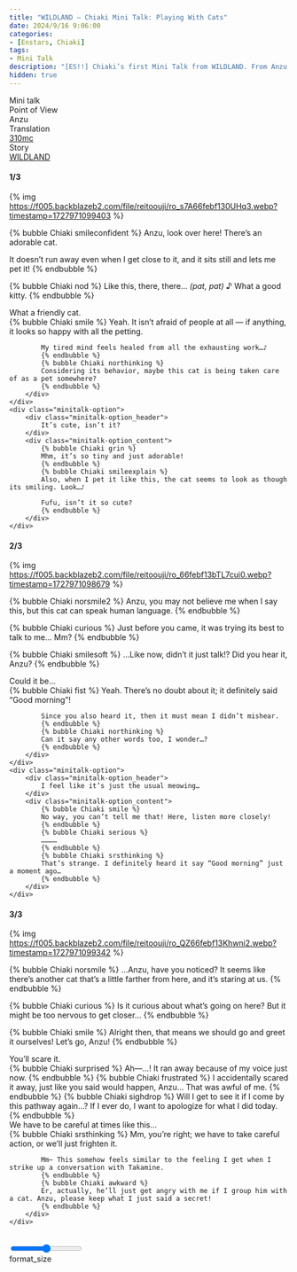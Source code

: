 ```yaml
---
title: "WILDLAND – Chiaki Mini Talk: Playing With Cats"
date: 2024/9/16 9:06:00
categories:
- [Enstars, Chiaki]
tags:
- Mini Talk
description: "[ES!!] Chiaki’s first Mini Talk from WILDLAND. From Anzu’s POV."
hidden: true
---
```

<div class="three-wrapper" style="--storyColor:#5ac189;--storyColor-rgb:90,193,137;--storyColor-h:147.4;--storyColor-s:45.4%;--storyColor-l:55.5%;">
    <div class="info-area">
        <div class="info">
            <div class="info-item characters">
                <div class="label">
                    Mini talk
                </div>
                <div class="value">
					<a href="/categories/Enstars/Chiaki" character="Chiaki"></a>
                </div>
            </div>
            <div class="info-item one">
                <div class="label">
                    Point of View
                </div>
                <div class="value">
                    Anzu
                </div>
            </div>
            <div class="info-item two">
                <div class="label">
                    Translation
                </div>
                <div class="value">
                    <a href="/about">310mc</a>
                </div>
            </div>
            <div class="info-item three">
                <div class="label">
                   Story
                </div>
                <div class="value">
                    <a href="/wildland">WILDLAND</a>
                </div>
            </div>
        </div>
    </div>
</div>

<!-- more -->

#### <div mt="rare"></div> 1/3

{% img https://f005.backblazeb2.com/file/reitoouji/ro_s7A66febf130UHq3.webp?timestamp=1727971099403 %}

{% bubble Chiaki smileconfident %}
Anzu, look over here! There’s an adorable cat.

It doesn’t run away even when I get close to it, and it sits still and lets me pet it!
{% endbubble %}

{% bubble Chiaki nod %}
Like this, there, there… <th><em>(pat, pat)</em></th> ♪ What a good kitty.
{% endbubble %}

<div class="minitalk" character="Anzu">
    <div class="minitalk-option">
        <div class="minitalk-option_header">
            What a friendly cat.
        </div>
        <div class="minitalk-option_content">
            {% bubble Chiaki smile %}
            Yeah. It isn’t afraid of people at all — if anything, it looks so happy with all the petting.

            My tired mind feels healed from all the exhausting work…♪
            {% endbubble %}
            {% bubble Chiaki northinking %}
            Considering its behavior, maybe this cat is being taken care of as a pet somewhere?
			{% endbubble %}
        </div>
    </div>
    <div class="minitalk-option">
        <div class="minitalk-option_header">
            It’s cute, isn’t it?
        </div>
        <div class="minitalk-option_content">
            {% bubble Chiaki grin %}
            Mhm, it’s so tiny and just adorable!
            {% endbubble %}
            {% bubble Chiaki smileexplain %}
            Also, when I pet it like this, the cat seems to look as though its smiling. Look…♪

            Fufu, isn’t it so cute?
			{% endbubble %}
        </div>
    </div>
</div>

#### <div mt="rare"></div> 2/3

{% img https://f005.backblazeb2.com/file/reitoouji/ro_66febf13bTL7cui0.webp?timestamp=1727971098679 %}

{% bubble Chiaki norsmile2 %}
Anzu, you may not believe me when I say this, but this cat can speak human language.
{% endbubble %}

{% bubble Chiaki curious %}
Just before you came, it was trying its best to talk to me… Mm?
{% endbubble %}

{% bubble Chiaki smilesoft %}
…Like now, didn’t it just talk!? Did you hear it, Anzu?
{% endbubble %}

<div class="minitalk" character="Anzu">
    <div class="minitalk-option">
        <div class="minitalk-option_header">
            Could it be…
        </div>
        <div class="minitalk-option_content">
            {% bubble Chiaki fist %}
            Yeah. There’s no doubt about it; it definitely said “Good morning”!

            Since you also heard it, then it must mean I didn’t mishear.
            {% endbubble %}
            {% bubble Chiaki northinking %}
            Can it say any other words too, I wonder…?
			{% endbubble %}
        </div>
    </div>
    <div class="minitalk-option">
        <div class="minitalk-option_header">
            I feel like it’s just the usual meowing…
        </div>
        <div class="minitalk-option_content">
            {% bubble Chiaki smile %}
            No way, you can’t tell me that! Here, listen more closely!
            {% endbubble %}
            {% bubble Chiaki serious %}
            …………
            {% endbubble %}
            {% bubble Chiaki srsthinking %}
            That’s strange. I definitely heard it say “Good morning” just a moment ago…
			{% endbubble %}
        </div>
    </div>
</div>

#### <div mt="rare"></div> 3/3

{% img https://f005.backblazeb2.com/file/reitoouji/ro_QZ66febf13Khwni2.webp?timestamp=1727971099342 %}

{% bubble Chiaki norsmile %}
…Anzu, have you noticed? It seems like there’s another cat that’s a little farther from here, and it’s staring at us.
{% endbubble %}

{% bubble Chiaki curious %}
Is it curious about what’s going on here? But it might be too nervous to get closer…
{% endbubble %}

{% bubble Chiaki smile %}
Alright then, that means we should go and greet it ourselves! Let’s go, Anzu!
{% endbubble %}

<div class="minitalk" character="Anzu">
    <div class="minitalk-option">
        <div class="minitalk-option_header">
            You’ll scare it.
        </div>
        <div class="minitalk-option_content">
            {% bubble Chiaki surprised %}
            Ah—…! It ran away because of my voice just now.
            {% endbubble %}
            {% bubble Chiaki frustrated %}
            I accidentally scared it away, just like you said would happen, Anzu… That was awful of me.
            {% endbubble %}
            {% bubble Chiaki sighdrop %}
            Will I get to see it if I come by this pathway again…? If I ever do, I want to apologize for what I did today.
			{% endbubble %}
        </div>
    </div>
    <div class="minitalk-option">
        <div class="minitalk-option_header">
            We have to be careful at times like this…
        </div>
        <div class="minitalk-option_content">
            {% bubble Chiaki srsthinking %}
            Mm, you’re right; we have to take careful action, or we’ll just frighten it.

            Mm~ This somehow feels similar to the feeling I get when I strike up a conversation with Takamine.
            {% endbubble %}
            {% bubble Chiaki awkward %}
            Er, actually, he’ll just get angry with me if I group him with a cat. Anzu, please keep what I just said a secret!
			{% endbubble %}
        </div>
    </div>
</div>
<br>
<div class="navigation2">
    <div class="toolbar-wrapper">
        <div class="slider-container">
            <input type="range" min="1" max="5" value="3" class="slider">
        </div>
        <div class="toolbar">
            <a target="_blank" href="/translations" class="home-button" title="Translations Masterlist"><i class="fa fa-home"></i></a>
            <div class="toolbar__section">
                <a id="sliderDrop">
                    <span class="material-icons-round" title="Text Size">format_size</span>
                </a>
            </div>
            <a target="_blank" href="/wildland#Mini-Talks" title="Index"><i class="fa fa-star"></i></a>
            <a href="/wildland/minitalk/chiaki_2" title="Chiaki Mini Talk: Wild-like Behavior"><i class="fa fa-arrow-right"></i></a>
            <a href="#top" class="top-arrow" title="Back to Top"><i class="fa fa-arrow-up"></i></a>
        </div>
    </div>
</div>